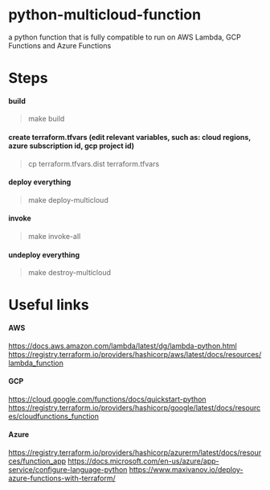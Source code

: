 # python-multicloud-function
a python function that is fully compatible to run on AWS Lambda, GCP Functions and Azure Functions

# Steps

#### build
> make build

#### create terraform.tfvars (edit relevant variables, such as: cloud regions, azure subscription id, gcp project id)
> cp terraform.tfvars.dist terraform.tfvars

#### deploy everything
> make deploy-multicloud

#### invoke
> make invoke-all

#### undeploy everything
> make destroy-multicloud

# Useful links

#### AWS
https://docs.aws.amazon.com/lambda/latest/dg/lambda-python.html
https://registry.terraform.io/providers/hashicorp/aws/latest/docs/resources/lambda_function

#### GCP
https://cloud.google.com/functions/docs/quickstart-python
https://registry.terraform.io/providers/hashicorp/google/latest/docs/resources/cloudfunctions_function

#### Azure
https://registry.terraform.io/providers/hashicorp/azurerm/latest/docs/resources/function_app
https://docs.microsoft.com/en-us/azure/app-service/configure-language-python
https://www.maxivanov.io/deploy-azure-functions-with-terraform/
